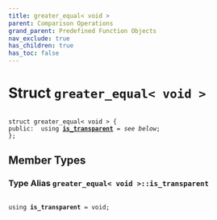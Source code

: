 ```yaml
---
title: greater_equal< void >
parent: Comparison Operations
grand_parent: Predefined Function Objects
nav_exclude: true
has_children: true
has_toc: false
---
```


# Struct `greater_equal< void >`

<code class="doxybook">
<span>struct greater&#95;equal&lt; void &gt; {</span>
<span>public:</span><span>&nbsp;&nbsp;using <b><a href="/api/classes/structgreater__equal_3_01void_01_4.html#using-is_transparent">is&#95;transparent</a></b> = <i>see below</i>;</span>
<span>};</span>
</code>

## Member Types

<h3 id="using-is_transparent">
Type Alias <code>greater&#95;equal&lt; void &gt;::is&#95;transparent</code>
</h3>

<code class="doxybook">
<span>using <b>is_transparent</b> = void;</span></code>

